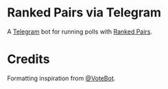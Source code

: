 # Ranked Pairs via Telegram

A [Telegram](https://telegram.org/) bot for running polls with [Ranked Pairs](https://en.wikipedia.org/wiki/Ranked_pairs).

# Credits

Formatting inspiration from [@VoteBot](https://t.me/VoteBot).
